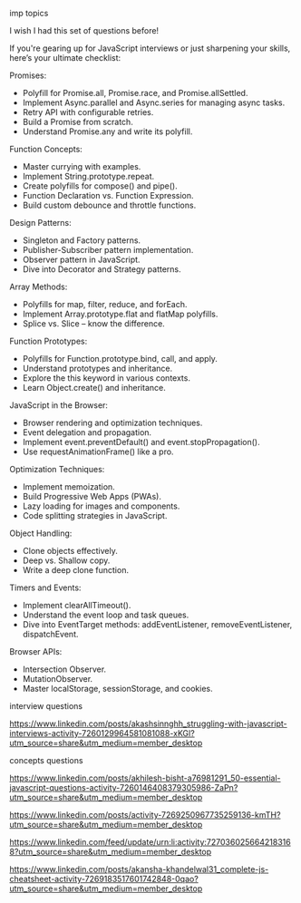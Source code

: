 
imp topics

I wish I had this set of questions before!  
  
If you're gearing up for JavaScript interviews or just sharpening your skills, here’s your ultimate checklist:  
  
Promises:  
- Polyfill for Promise.all, Promise.race, and Promise.allSettled.  
- Implement Async.parallel and Async.series for managing async tasks.  
- Retry API with configurable retries.  
- Build a Promise from scratch.  
- Understand Promise.any and write its polyfill.  
  
Function Concepts:  
- Master currying with examples.  
- Implement String.prototype.repeat.  
- Create polyfills for compose() and pipe().  
- Function Declaration vs. Function Expression.  
- Build custom debounce and throttle functions.  
  
Design Patterns:  
- Singleton and Factory patterns.  
- Publisher-Subscriber pattern implementation.  
- Observer pattern in JavaScript.  
- Dive into Decorator and Strategy patterns.  
  
Array Methods:  
- Polyfills for map, filter, reduce, and forEach.  
- Implement Array.prototype.flat and flatMap polyfills.  
- Splice vs. Slice – know the difference.  
  
Function Prototypes:  
- Polyfills for Function.prototype.bind, call, and apply.  
- Understand prototypes and inheritance.  
- Explore the this keyword in various contexts.  
- Learn Object.create() and inheritance.  
  
JavaScript in the Browser:  
- Browser rendering and optimization techniques.  
- Event delegation and propagation.  
- Implement event.preventDefault() and event.stopPropagation().  
- Use requestAnimationFrame() like a pro.  
  
Optimization Techniques:  
- Implement memoization.  
- Build Progressive Web Apps (PWAs).  
- Lazy loading for images and components.  
- Code splitting strategies in JavaScript.  
  
Object Handling:  
- Clone objects effectively.  
- Deep vs. Shallow copy.  
- Write a deep clone function.  
  
Timers and Events:  
- Implement clearAllTimeout().  
- Understand the event loop and task queues.  
- Dive into EventTarget methods: addEventListener, removeEventListener, dispatchEvent.  
  
Browser APIs:  
- Intersection Observer.  
- MutationObserver.  
- Master localStorage, sessionStorage, and cookies.


interview questions

https://www.linkedin.com/posts/akashsinnghh_struggling-with-javascript-interviews-activity-7260129964581081088-xKGl?utm_source=share&utm_medium=member_desktop




concepts questions

https://www.linkedin.com/posts/akhilesh-bisht-a76981291_50-essential-javascript-questions-activity-7260146408379305986-ZaPn?utm_source=share&utm_medium=member_desktop



https://www.linkedin.com/posts/activity-7269250967735259136-kmTH?utm_source=share&utm_medium=member_desktop


https://www.linkedin.com/feed/update/urn:li:activity:7270360256642183168?utm_source=share&utm_medium=member_desktop


https://www.linkedin.com/posts/akansha-khandelwal31_complete-js-cheatsheet-activity-7269183517601742848-0qao?utm_source=share&utm_medium=member_desktop


